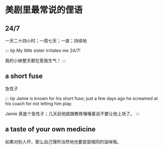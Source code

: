# 美剧里最常说的俚语

## 24/7

一天二十四小时；一周七天；一直；持续地

::: tip
My little sister irritates me 24/7!

我的小妹整天都在惹我生气！
:::

## a short fuse

急性子

::: tip
Jamie is known for his short fuse; just a few days ago he screamed at his coach for not letting him play.

Jamie 真是个急性子；几天前他就跟教练嚷嚷着说不要让他上场了。
:::

## a taste of your own medicine

如果对别人坏，那么自己理所当然地也要尝尝相同的滋味哦。
